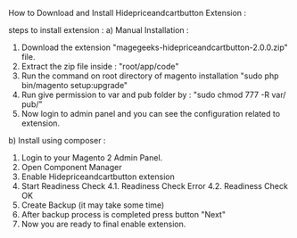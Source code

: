 How to Download and Install Hidepriceandcartbutton Extension :

steps to install extension :
a) Manual Installation :
1) Download the extension "magegeeks-hidepriceandcartbutton-2.0.0.zip" file.
2) Extract the zip file inside : "root/app/code"
3) Run the command on root directory of magento installation "sudo php bin/magento setup:upgrade"
4) Run give permission to var and pub folder by : "sudo chmod 777 -R var/ pub/"
5) Now login to admin panel and you can see the configuration related to extension.

b) Install using composer :
1. Login to your Magento 2 Admin Panel.
2. Open Component Manager
3. Enable Hidepriceandcartbutton extension
4. Start Readiness Check
4.1. Readiness Check Error
4.2. Readiness Check OK
5. Create Backup (it may take some time)
6. After backup process is completed press button "Next"
7. Now you are ready to final enable extension.
